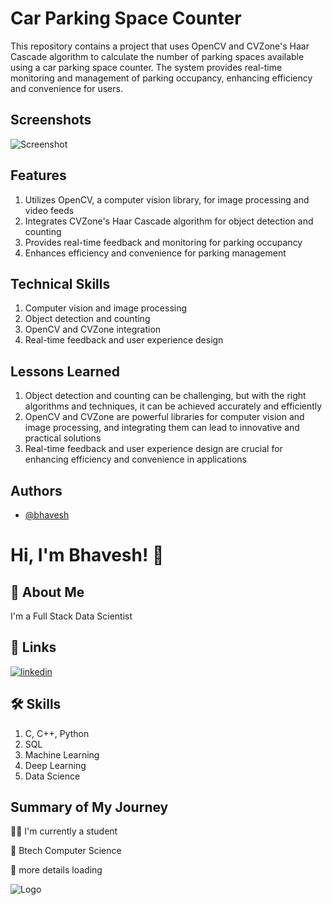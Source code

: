 
# Car Parking Space Counter

This repository contains a project that uses OpenCV and CVZone's Haar Cascade algorithm to calculate the number of parking spaces available using a car parking space counter. The system provides real-time monitoring and management of parking occupancy, enhancing efficiency and convenience for users.







## Screenshots
![Screenshot](https://github.com/bhaveshk22/CarParking_SpaceCounter/assets/141263853/f445f929-6cce-499f-99f0-62aa2f700c2d)



## Features

1. Utilizes OpenCV, a computer vision library, for image processing and video feeds
2. Integrates CVZone's Haar Cascade algorithm for object detection and counting
3. Provides real-time feedback and monitoring for parking occupancy
4. Enhances efficiency and convenience for parking management

## Technical Skills
1. Computer vision and image processing
2. Object detection and counting
3. OpenCV and CVZone integration
4. Real-time feedback and user experience design
## Lessons Learned

1. Object detection and counting can be challenging, but with the right algorithms and techniques, it can be achieved accurately and efficiently
2. OpenCV and CVZone are powerful libraries for computer vision and image processing, and integrating them can lead to innovative and practical solutions
3. Real-time feedback and user experience design are crucial for enhancing efficiency and convenience in applications



## Authors

- [@bhavesh](https://github.com/bhaveshk22)


# Hi, I'm Bhavesh! 👋


## 🚀 About Me
I'm a Full Stack Data Scientist


## 🔗 Links
[![linkedin](https://img.shields.io/badge/linkedin-0A66C2?style=for-the-badge&logo=linkedin&logoColor=white)](https://www.linkedin.com/in/bhavesh-kabdwal-6ba30a25b)


## 🛠 Skills
1. C, C++, Python
2. SQL
3. Machine Learning
4. Deep Learning
5. Data Science


## Summary of My Journey
👩‍💻 I'm currently a student

🧠 Btech Computer Science

💬 more details loading

![Logo](https://github-readme-stats.vercel.app/api?username=bhaveshk22&&show_icons=true&title_color=ffffff&icon_color=bb2acf&text_color=daf7dc&bg_color=151515)

